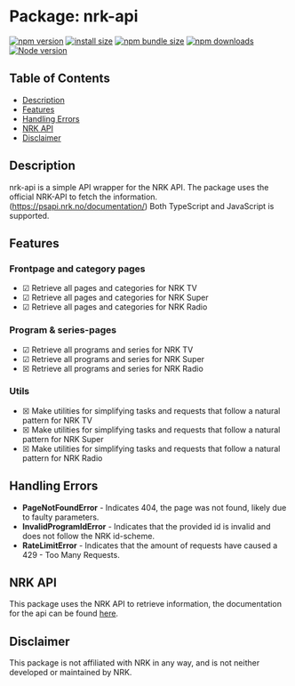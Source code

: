 <h1>Package: nrk-api</h1>

[![npm version](https://img.shields.io/npm/v/nrk-api.svg?style=flat-square)](https://www.npmjs.org/package/nrk-api)
[![install size](https://img.shields.io/badge/dynamic/json?url=https://packagephobia.com/v2/api.json?p=nrk-api&query=$.install.pretty&label=install%20size&style=flat-square)](https://packagephobia.now.sh/result?p=nrk-api)
[![npm bundle size](https://img.shields.io/bundlephobia/minzip/nrk-api?style=flat-square)](https://bundlephobia.com/package/nrk-api@latest)
[![npm downloads](https://img.shields.io/npm/dm/nrk-api.svg?style=flat-square)](https://npm-stat.com/charts.html?package=nrk-api)
[![Node version](https://img.shields.io/node/v/nrk-api.svg 'Node version')](https://www.npmjs.com/package/nrk-api)

<h2>Table of Contents</h2>
<ul>
    <li><a href="#description">Description</a></li>
    <li><a href="#features">Features</a></li>
    <li><a href="#errors">Handling Errors</a></li>
    <li><a href="#api">NRK API</a></li>
    <li><a href="#disclaimer">Disclaimer</a></li>
</ul>

<h2 id="description">Description</h2>
<p>nrk-api is a simple API wrapper for the NRK API. The package uses the official NRK-API to fetch the information. (<a href="https://psapi.nrk.no/documentation/">https://psapi.nrk.no/documentation/</a>) Both TypeScript and JavaScript is supported.</p>

<h2 id="features">Features</h2>
<h3>Frontpage and category pages</h3>
<ul>
    <li>&#x2611 Retrieve all pages and categories for NRK TV</li>
    <li>&#x2611 Retrieve all pages and categories for NRK Super</li>
    <li>&#x2611 Retrieve all pages and categories for NRK Radio</li>
</ul>
<h3>Program & series-pages</h3>
<ul>
    <li>&#x2611 Retrieve all programs and series for NRK TV</li>
    <li>&#x2611 Retrieve all programs and series for NRK Super</li>
    <li>&#x2612 Retrieve all programs and series for NRK Radio</li>
</ul>
<h3>Utils</h3>
<ul>
    <li>&#x2612 Make utilities for simplifying tasks and requests that follow a natural pattern for NRK TV</li>
    <li>&#x2612 Make utilities for simplifying tasks and requests that follow a natural pattern for NRK Super</li>
    <li>&#x2612 Make utilities for simplifying tasks and requests that follow a natural pattern for NRK Radio</li>
</ul>

<h2 id="errors">Handling Errors</h2>
<ul>
    <li><b>PageNotFoundError</b> - Indicates 404, the page was not found, likely due to faulty parameters.</li>
    <li><b>InvalidProgramIdError</b> - Indicates that the provided id is invalid and does not follow the NRK id-scheme.</li>
    <li><b>RateLimitError</b> - Indicates that the amount of requests have caused a 429 - Too Many Requests.</li>
</ul>

<h2 id="api">NRK API</h2>
<p>This package uses the NRK API to retrieve information, the documentation for the api can be found <a href="https://psapi.nrk.no/documentation/">here</a>.</p>

<h2 id="disclaimer">Disclaimer</h2>
<p>This package is not affiliated with NRK in any way, and is not neither developed or maintained by NRK.</p>
